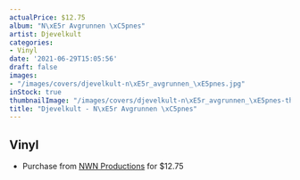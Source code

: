 ```yaml
---
actualPrice: $12.75
album: "N\xE5r Avgrunnen \xC5pnes"
artist: Djevelkult
categories:
- Vinyl
date: '2021-06-29T15:05:56'
draft: false
images:
- "/images/covers/djevelkult-n\xE5r_avgrunnen_\xE5pnes.jpg"
inStock: true
thumbnailImage: "/images/covers/djevelkult-n\xE5r_avgrunnen_\xE5pnes-thumb.jpg"
title: "Djevelkult - N\xE5r Avgrunnen \xC5pnes"
---
```


## Vinyl
* Purchase from [NWN Productions](http://shop.nwnprod.com/index.php?route=product/product&path=75&product_id=5608&sort=pd.name&order=ASC) for $12.75
